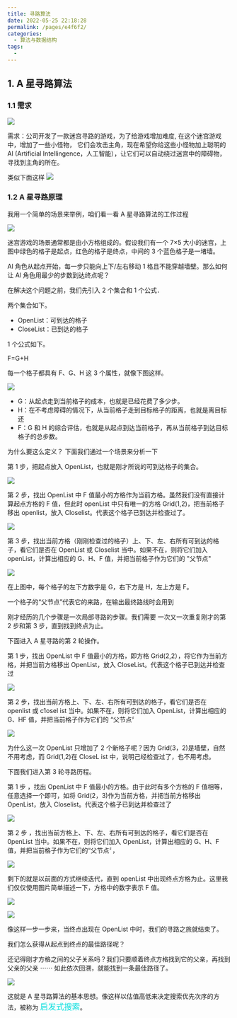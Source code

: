 ```yaml
---
title: 寻路算法
date: 2022-05-25 22:18:28
permalink: /pages/e4f6f2/
categories:
  - 算法与数据结构
tags:
  - 
---
```

## 1. A 星寻路算法

### 1.1 需求

![](https://qiniu.espe.work/blog/20220525222109.png)

需求：公司开发了一款迷宫寻路的游戏，为了给游戏增加难度, 在这个迷宫游戏中，增加了一些小怪物， 它们会攻击主角，现在希望你给这些小怪物加上聪明的 Al (Artificial Intellingence，人工智能），让它们可以自动绕过迷宫中的障碍物，寻找到主角的所在。

类似下面这样
![](https://qiniu.espe.work/blog/20220525222128.png)

### 1.2 A 星寻路原理

我用一个简单的场景来举例，咱们看一看 A 星寻路算法的工作过程

![](https://qiniu.espe.work/blog/20220525222241.png)

迷宫游戏的场景通常都是由小方格组成的。假设我们有一个 7×5 大小的迷宫，上图中绿色的格子是起点，红色的格子是终点，中间的 3 个蓝色格子是一堵墙。

Al 角色从起点开始，每一步只能向上下/左右移动 1 格且不能穿越墙壁。那么如何让 Al 角色用最少的步数到达终点呢？

在解决这个问题之前，我们先引入 2 个集合和 1 个公式．

两个集合如下。

- OpenList：可到达的格子
- CloseList：已到达的格子

1 个公式如下。

F=G+H

每一个格子都具有 F、G、H 这 3 个属性，就像下图这样。

![](https://qiniu.espe.work/blog/20220525222546.png)

- G：从起点走到当前格子的成本，也就是已经花费了多少步。
- H：在不考虑障碍的情况下，从当前格子走到目标格子的距离，也就是离目标还
- F：G 和 H 的综合评估，也就是从起点到达当前格子，再从当前格子到达目标格子的总步数。

为什么要这么定义？ 下面我们通过一个场景来分析一下

第 1 步，把起点放入 OpenList，也就是刚才所说的可到达格子的集合。

![](https://qiniu.espe.work/blog/20220525222839.png)

第 2 步，找出 OpenList 中 F 值最小的方格作为当前方格。虽然我们没有直接计算起点方格的 F 值，但此时 openList 中只有唯一的方格 Grid(1,2)，把当前格子移出 openlist，放入 Closelist。代表这个格子已到达并检查过了。

![](https://qiniu.espe.work/blog/20220525223100.png)

第 3 步，找出当前方格（刚刚检查过的格子）上、下、左、右所有可到达的格子，看它们是否在 OpenList 或 Closelist 当中。如果不在，则将它们加入 openList，计算出相应的 G、H、F 值，并把当前格子作为它们的 "父节点"

![](https://qiniu.espe.work/blog/20220525223151.png)

在上图中，每个格子的左下方数字是 G，右下方是 H，左上方是 F。

一个格子的“父节点”代表它的来路，在输出最终路线时会用到

刚才经历的几个步骤是一次局部寻路的步骤。我们需要 一次又一次重复刚才的第 2 步和第 3 步，直到找到终点为止。

下面进入 A 星寻路的第 2 轮操作。

第 1 步，找出 OpenList 中 F 值最小的方格，即方格 Grid(2,2），将它作为当前方格，并把当前方格移出 OpenList，放入 CloseList。代表这个格子已到达并检查过

![](https://qiniu.espe.work/blog/XingYun_2022-05-25_22-34-01.png)

第 2 步，找出当前方格上、下、左、右所有可到达的格子，看它们是否在 openlist 或 c1osel ist 当中。如果不在，则将它们加入 OpenList，计算出相应的 G、HF 值，并把当前格子作为它们的 “父节点〞

![](https://qiniu.espe.work/blog/20220525223529.png)

为什么这一次 OpenList 只增加了 2 个新格子呢？因为 Grid(3，2)是墙壁，自然不用考虑，而 Grid(1,2)在 CloseL ist 中，说明己经检查过了，也不用考虑。

下面我们进入第 3 轮寻路历程。

第 1 步 ，找出 OpenList 中 F 值最小的方格。由于此时有多个方格的 F 值相等，任意选择一个即可，如将 Grid(2，3)作为当前方格，并把当前方格移出 OpenList，放入 Closelist。代表这个格子已到达并检查过了

![](https://qiniu.espe.work/blog/20220525223614.png)

第 2 步 ，找出当前方格上、下、左、右所有可到达的格子，看它们是否在 0penList 当中。如果不在，则将它们加入 OpenList，计算出相应的 G、H、F 值，并把当前格子作为它们的“父节点〞，

![](https://qiniu.espe.work/blog/20220525223811.png)

剩下的就是以前面的方式继续迭代，直到 openList 中出现终点方格为止。这里我们仅仅使用图片简单描述一下，方格中的数字表示 F 值。

![](https://qiniu.espe.work/blog/20220525223844.png)

![](https://qiniu.espe.work/blog/20220525223905.png)

像这样一步一步来，当终点出现在 OpenList 中时，我们的寻路之旅就结束了。

我们怎么获得从起点到终点的最佳路径呢？

还记得刚才方格之间的父子关系吗？我们只要顺着终点方格找到它的父亲，再找到父亲的父亲 ⋯⋯ 如此依次回溯，就能找到一条最佳路径了。

![](https://qiniu.espe.work/blog/20220525224039.png)

这就是 A 星寻路算法的基本思想。像这样以估值高低来决定搜索优先次序的方法，被称为 <font color=#00dddd size=4>启发式搜索</font>。
